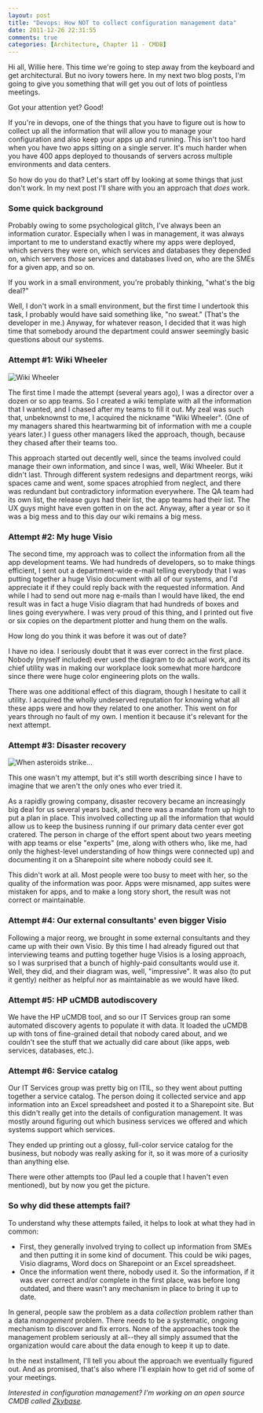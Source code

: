 ```yaml
---
layout: post
title: "Devops: How NOT to collect configuration management data"
date: 2011-12-26 22:31:55
comments: true
categories: [Architecture, Chapter 11 - CMDB]
---
```

Hi all, Willie here. This time we're going to step away from the keyboard and get architectural. But no ivory towers here. In my next two blog posts, I'm going to give you something that will get you out of lots of pointless meetings.

Got your attention yet? Good!

If you're in devops, one of the things that you have to figure out is how to collect up all the information that will allow you to manage your configuration and also keep your apps up and running. This isn't too hard when you have two apps sitting on a single server. It's much harder when you have 400 apps deployed to thousands of servers across multiple environments and data centers.

So how do you do that? Let's start off by looking at some things that just don't work. In my next post I'll share with you an approach that <em>does</em> work.
<h3>Some quick background</h3>
Probably owing to some psychological glitch, I've always been an information curator. Especially when I was in management, it was always important to me to understand exactly where my apps were deployed, which servers they were on, which services and databases they depended on, which servers <em>those</em> services and databases lived on, who are the SMEs for a given app, and so on.

If you work in a small environment, you're probably thinking, "what's the big deal?"

Well, I don't work in a small environment, but the first time I undertook this task, I probably would have said something like, "no sweat." (That's the developer in me.) Anyway, for whatever reason, I decided that it was high time that somebody around the department could answer seemingly basic questions about our systems.

<h3>Attempt #1: Wiki Wheeler</h3>

![Wiki Wheeler](http://springinpractice.s3.amazonaws.com/blog/images/2011-12-26-devops-how-not-to-collect-configuration-management-data/bullwhip1.jpg)

The first time I made the attempt (several years ago), I was a director over a dozen or so app teams. So I created a wiki template with all the information that I wanted, and I chased after my teams to fill it out. My zeal was such that, unbeknownst to me, I acquired the nickname "Wiki Wheeler". (One of my managers shared this heartwarming bit of information with me a couple years later.) I guess other managers liked the approach, though, because they chased after their teams too.

This approach started out decently well, since the teams involved could manage their own information, and since I was, well, Wiki Wheeler. But it didn't last. Through different system redesigns and department reorgs, wiki spaces came and went, some spaces atrophied from neglect, and there was redundant but contradictory information everywhere. The QA team had its own list, the release guys had their list, the app teams had their list. The UX guys might have even gotten in on the act. Anyway, after a year or so it was a big mess and to this day our wiki remains a big mess.

<h3>Attempt #2: My huge Visio</h3>

<strong></strong>The second time, my approach was to collect the information from all the app development teams. We had hundreds of developers, so to make things efficient, I sent out a department-wide e-mail telling everybody that I was putting together a huge Visio document with all of our systems, and I'd appreciate it if they could reply back with the requested information. And while I had to send out more nag e-mails than I would have liked, the end result was in fact a huge Visio diagram that had hundreds of boxes and lines going everywhere. I was very proud of this thing, and I printed out five or six copies on the department plotter and hung them on the walls.

How long do you think it was before it was out of date?

I have no idea. I seriously doubt that it was ever correct in the first place. Nobody (myself included) ever used the diagram to do actual work, and its chief utility was in making our workplace look somewhat more hardcore since there were huge color engineering plots on the walls.

There was one additional effect of this diagram, though I hesitate to call it utility. I acquired the wholly undeserved reputation for knowing what all these apps were and how they related to one another. This went on for years through no fault of my own. I mention it because it's relevant for the next attempt.

<h3>Attempt #3: Disaster recovery</h3>

![When asteroids strike...](http://springinpractice.s3.amazonaws.com/blog/images/2011-12-26-devops-how-not-to-collect-configuration-management-data/asteroid.jpg)

This one wasn't my attempt, but it's still worth describing since I have to imagine that we aren't the only ones who ever tried it.

As a rapidly growing company, disaster recovery became an increasingly big deal for us several years back, and there was a mandate from up high to put a plan in place. This involved collecting up all the information that would allow us to keep the business running if our primary data center ever got cratered. The person in charge of the effort spent about two years meeting with app teams or else "experts" (me, along with others who, like me, had only the highest-level understanding of how things were connected up) and documenting it on a Sharepoint site where nobody could see it.

This didn't work at all. Most people were too busy to meet with her, so the quality of the information was poor. Apps were misnamed, app suites were mistaken for apps, and to make a long story short, the result was not correct or maintainable.

<h3>Attempt #4: Our external consultants' even bigger Visio</h3>

Following a major reorg, we brought in some external consultants and they came up with their own Visio. By this time I had already figured out that interviewing teams and putting together huge Visios is a losing approach, so I was surprised that a bunch of highly-paid consultants would use it. Well, they did, and their diagram was, well, "impressive". It was also (to put it gently) neither as helpful nor as maintainable as we would have liked.

<h3>Attempt #5: HP uCMDB autodiscovery</h3>
We have the HP uCMDB tool, and so our IT Services group ran some automated discovery agents to populate it with data. It loaded the uCMDB up with tons of fine-grained detail that nobody cared about, and we couldn't see the stuff that we actually did care about (like apps, web services, databases, etc.).

<h3>Attempt #6: Service catalog</h3>
Our IT Services group was pretty big on ITIL, so they went about putting together a service catalog. The person doing it collected service and app information into an Excel spreadsheet and posted it to a Sharepoint site. But this didn't really get into the details of configuration management. It was mostly around figuring out which business services we offered and which systems support which services.

They ended up printing out a glossy, full-color service catalog for the business, but nobody was really asking for it, so it was more of a curiosity than anything else.

There were other attempts too (Paul led a couple that I haven't even mentioned), but by now you get the picture.

<h3>So why did these attempts fail?</h3>
To understand why these attempts failed, it helps to look at what they had in common:
<ul>
	<li>First, they generally involved trying to collect up information from SMEs and then putting it in some kind of document. This could be wiki pages, Visio diagrams, Word docs on Sharepoint or an Excel spreadsheet.</li>
	<li>Once the information went there, nobody used it. So the information, if it was ever correct and/or complete in the first place, was before long outdated, and there wasn't any mechanism in place to bring it up to date.</li>
</ul>
In general, people saw the problem as a data <em>collection</em> problem rather than a data <em>management</em> problem. There needs to be a systematic, ongoing mechanism to discover and fix errors. None of the approaches took the management problem seriously at all--they all simply assumed that the organization would care about the data enough to keep it up to date.

In the next installment, I'll tell you about the approach we eventually figured out. And as promised, that's also where I'll explain how to get rid of some of your meetings.

<span class="icon stickyNote"><em>Interested in configuration management? I'm working on an open source CMDB called <a href="http://zkybase.org/">Zkybase</a>.</em></span>
